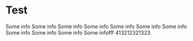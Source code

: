 # Test
Some info
Some info
Some info 
Some info
Some info
Some info
Some info
Some info
Some info
Some info
Some infofff
413212321323
